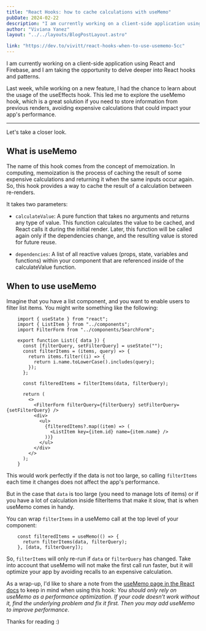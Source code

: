 ```yaml
---
title: "React Hooks: how to cache calculations with useMemo"
pubDate: 2024-02-22
description: "I am currently working on a client-side application using React and Firebase, and I am taking the opportunity to delve deeper into React hooks and patterns."
author: "Viviana Yanez"
layout: "../../layouts/BlogPostLayout.astro"

link: "https://dev.to/vivitt/react-hooks-when-to-use-usememo-5cc"
---
```


I am currently working on a client-side application using React and Firebase, and I am taking the opportunity to delve deeper into React hooks and patterns.

Last week, while working on a new feature, I had the chance to learn about the usage of the useEffects hook. This led me to explore the useMemo hook, which is a great solution if you need to store information from previous renders, avoiding expensive calculations that could impact your app's performance.

---

Let's take a closer look.

## What is useMemo

The name of this hook comes from the concept of memoization. In computing, memoization is the process of caching the result of some expensive calculations and returning it when the same inputs occur again.
So, this hook provides a way to cache the result of a calculation between re-renders.

It takes two parameters:

- `calculateValue`: A pure function that takes no arguments and returns any type of value. This function calculates the value to be cached, and React calls it during the initial render. Later, this function will be called again only if the dependencies change, and the resulting value is stored for future reuse.

- `dependencies`: A list of all reactive values (props, state, variables and functions) within your component that are referenced inside of the calculateValue function.

## When to use useMemo

Imagine that you have a list component, and you want to enable users to filter list items. You might write something like the following:

        import { useState } from "react";
        import { ListItem } from "../components";
        import FilterForm from "../components/SearchForm";

        export function List({ data }) {
          const [filterQuery, setFilterQuery] = useState("");
          const filterItems = (items, query) => {
            return items.filter((i) => {
              return i.name.toLowerCase().includes(query);
            });
          };

          const filteredItems = filterItems(data, filterQuery);

          return (
            <>
              <FilterForm filterQuery={filterQuery} setFilterQuery={setFilterQuery} />
              <div>
                <ul>
                  {filteredItems?.map((item) => (
                    <ListItem key={item.id} name={item.name} />
                  ))}
                </ul>
              </div>
            </>
          );
        }

This would work perfectly if the data is not too large, so calling `filterItems` each time it changes does not affect the app's performance.

But in the case that `data` is too large (you need to manage lots of items) or if you have a lot of calculation inside filterItems that make it slow, that is when useMemo comes in handy.

You can wrap `filterItems` in a useMemo call at the top level of your component:

        const filteredItems = useMemo(() => {
          return filterItems(data, filterQuery);
        }, [data, filterQuery]);

So, `filterItems` will only re-run if `data` or `filterQuery` has changed. Take into account that useMemo will not make the first call run faster, but it will optimize your app by avoiding recalls to an expensive calculation.

As a wrap-up, I'd like to share a note from the [useMemo page in the React docs](https://react.dev/reference/react/useMemo) to keep in mind when using this hook: _You should only rely on useMemo as a performance optimization. If your code doesn’t work without it, find the underlying problem and fix it first. Then you may add useMemo to improve performance_.

Thanks for reading :)
